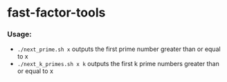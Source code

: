 # fast-factor-tools

### Usage:

+ `./next_prime.sh x` outputs the first prime number greater than or equal to x
+ `./next_k_primes.sh x k` outputs the first k prime numbers greater than or equal to x
